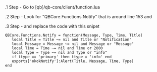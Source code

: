 .1 Step - Go to [qb]/qb-core/client/function.lua


.2 Step - Look for "QBCore.Functions.Notify" that is around line 153 and 

.3 Step - and replace the code with this snipet 

```
QBCore.Functions.Notify = function(Message, Type, Time, Title)
   local Title = Title ~= nil and Title or "Notification"
   local Message = Message ~= nil and Message or "Message"
   local Time = Time ~= nil and Time or 2000
   local Type = Type ~= nil and Type or "info"
   if ttype == 'primary' then ttype = 'info' end
   exports['okokNotify']:Alert(Title, Message, Time, Type)
end
